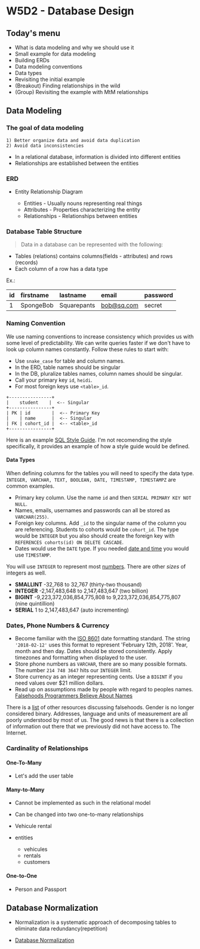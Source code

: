 # W5D2 - Database Design

## Today's menu

- What is data modeling and why we should use it
- Small example for data modeling
- Building ERDs
- Data modeling conventions
- Data types
- Revisiting the initial example
- (Breakout) Finding relationships in the wild
- (Group) Revisiting the example with MtM relationships























## Data Modeling

### The goal of data modeling

    1) Better organize data and avoid data duplication
    2) Avoid data inconsistencies

- In a relational database, information is divided into different entities
- Relationships are established between the entities


### ERD

- Entity Relationship Diagram

  - Entities - Usually nouns representing real things
  - Attributes - Properties characterizing the entity
  - Relationships - Relationships between entities

### Database Table Structure

> Data in a database can be represented with the following:

- Tables (relations) contains columns(fields - attributes) and rows (records)
- Each column of a row has a data type

Ex.:

| id   | firstname | lastname    | email      | password |
| :--- | :-------- | :---------- | :--------- | :------- |
| 1    | SpongeBob | Squarepants | bob@sq.com | secret   |

### Naming Convention

We use naming conventions to increase consistency which provides us with some level of predictability. We can write queries faster if we don't have to look up column names constantly. Follow these rules to start with:

- Use `snake_case` for table and column names.
- In the ERD, table names should be singular
- In the DB, pluralize tables names, column names should be singular.
- Call your primary key `id`, `heidi`.
- For most foreign keys use `<table>_id`.

```
+----------------+
|    student    |  <-- Singular
+----------------+
| PK | id        |  <-- Primary Key
|    | name      |  <-- Singular
| FK | cohort_id |  <-- <table>_id
+----------------+
```

Here is an example [SQL Style Guide](http://www.sqlstyle.guide/). I'm not recomending the style specifically, it provides an example of how a style guide would be defined.

#### Data Types

When defining columns for the tables you will need to specify the data type. `INTEGER, VARCHAR, TEXT, BOOLEAN, DATE, TIMESTAMP, TIMESTAMPZ` are common examples.


- Primary key column. Use the name `id` and then `SERIAL PRIMARY KEY NOT NULL`.
- Names, emails, usernames and passwords can all be stored as `VARCHAR(255)`.
- Foreign key columns. Add `_id` to the singular name of the column you are referencing. Students to cohorts would be `cohort_id`. The type would be `INTEGER` but you also should create the foreign key with `REFERENCES cohorts(id) ON DELETE CASCADE`.
- Dates would use the `DATE` type. If you needed [date and time](https://www.postgresql.org/docs/current/static/datatype-datetime.html) you would use `TIMESTAMP`.

You will use `INTEGER` to represent most [numbers](https://www.postgresql.org/docs/current/static/datatype-numeric.html). There are other _sizes_ of integers as well.

- **SMALLINT** -32,768 to 32,767 (thirty-two thousand)
- **INTEGER** -2,147,483,648 to 2,147,483,647 (two billion)
- **BIGINT** -9,223,372,036,854,775,808 to 9,223,372,036,854,775,807 (nine quintillion)
- **SERIAL** 1 to 2,147,483,647 (auto incrementing)

### Dates, Phone Numbers & Currency

- Become familiar with the [ISO 8601](https://en.wikipedia.org/wiki/ISO_8601) date formatting standard. The string `'2018-02-12'` uses this format to represent 'February 12th, 2018'. Year, month and then day. Dates should be stored consistently. Apply timezones and formatting when displayed to the user.
- Store phone numbers as `VARCHAR`, there are so many possible formats. The number `214 748 3647` hits our `INTEGER` limit.
- Store currency as an integer representing cents. Use a `BIGINT` if you need values over \$21 million dollars.
- Read up on assumptions made by people with regard to peoples names. [Falsehoods Programmers Believe About Names](https://www.kalzumeus.com/2010/06/17/falsehoods-programmers-believe-about-names/)

There is a [list](https://github.com/kdeldycke/awesome-falsehood) of other resources discussing falsehoods. Gender is no longer considered binary. Addresses, language and units of measurement are all poorly understood by most of us. The good news is that there is a collection of information out there that we previously did not have access to. The Internet.


### Cardinality of Relationships

#### One-To-Many
- Let's add the user table


#### Many-to-Many

- Cannot be implemented as such in the relational model
- Can be changed into two one-to-many relationships

- Vehicule rental
- entities

  - vehicules
  - rentals
  - customers

#### One-to-One

- Person and Passport

## Database Normalization

- Normalization is a systematic approach of decomposing tables to eliminate data redundancy(repetition)

- [Database Normalization](https://www.studytonight.com/dbms/database-normalization.php)

